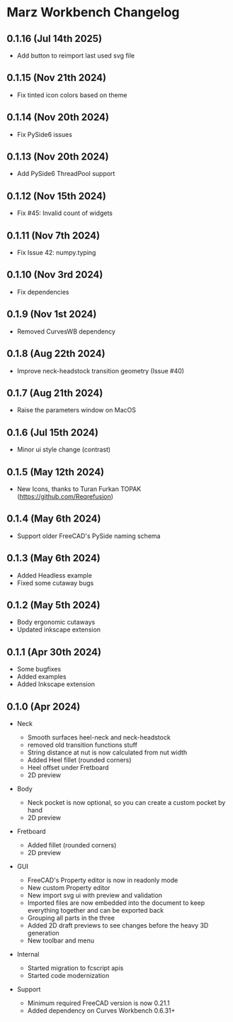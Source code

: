 # Marz Workbench Changelog

## 0.1.16 (Jul 14th 2025)

- Add button to reimport last used svg file

## 0.1.15 (Nov 21th 2024)

- Fix tinted icon colors based on theme

## 0.1.14 (Nov 20th 2024)

- Fix PySide6 issues

## 0.1.13 (Nov 20th 2024)

- Add PySide6 ThreadPool support

## 0.1.12 (Nov 15th 2024)

- Fix #45: Invalid count of widgets

## 0.1.11 (Nov 7th 2024)

- Fix Issue 42: numpy.typing

## 0.1.10 (Nov 3rd 2024)

- Fix dependencies

## 0.1.9 (Nov 1st 2024)

- Removed CurvesWB dependency

## 0.1.8 (Aug 22th 2024)

- Improve neck-headstock transition geometry (Issue #40)

## 0.1.7 (Aug 21th 2024)

- Raise the parameters window on MacOS

## 0.1.6 (Jul 15th 2024)

- Minor ui style change (contrast)

## 0.1.5 (May 12th 2024)

- New Icons, thanks to Turan Furkan TOPAK (https://github.com/Reqrefusion)

## 0.1.4 (May 6th 2024)

- Support older FreeCAD's PySide naming schema

## 0.1.3 (May 6th 2024)

- Added Headless example
- Fixed some cutaway bugs

## 0.1.2 (May 5th 2024)

- Body ergonomic cutaways
- Updated inkscape extension

## 0.1.1 (Apr 30th 2024)

- Some bugfixes
- Added examples
- Added Inkscape extension

## 0.1.0 (Apr 2024)

- Neck
  - Smooth surfaces heel-neck and neck-headstock
  - removed old transition functions stuff
  - String distance at nut is now calculated from nut width
  - Added Heel fillet (rounded corners)
  - Heel offset under Fretboard
  - 2D preview


- Body
  - Neck pocket is now optional, so you can create a custom pocket by hand
  - 2D preview


- Fretboard
  - Added fillet (rounded corners)
  - 2D preview


- GUI
  - FreeCAD's Property editor is now in readonly mode
  - New custom Property editor
  - New import svg ui with preview and validation
  - Imported files are now embedded into the document to keep everything together and can be exported back
  - Grouping all parts in the three
  - Added 2D draft previews to see changes before the heavy 3D generation
  - New toolbar and menu


- Internal
  - Started migration to fcscript apis
  - Started code modernization


- Support
  - Minimum required FreeCAD version is now 0.21.1
  - Added dependency on Curves Workbench 0.6.31+

